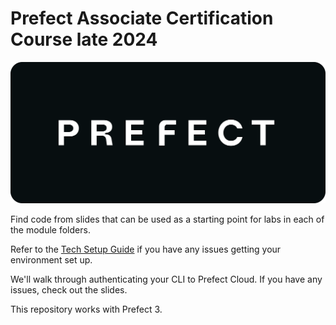 # Prefect Associate Certification Course late 2024

![PACC logo](./images/word.png)

Find code from slides that can be used as a starting point for labs in each of the module folders.

Refer to the [Tech Setup Guide](https://docs.google.com/document/d/136OtdLNrYOiYsOXTYPluxnFlnkyWpyZ08rp-7sq6PFc/edit?usp=sharing) if you have any issues getting your environment set up.

We'll walk through authenticating your CLI to Prefect Cloud. If you have any issues, check out the slides.

This repository works with Prefect 3.

